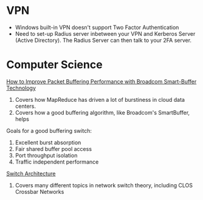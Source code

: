 # VPN
- Windows built-in VPN doesn't support Two Factor Authentication
- Need to set-up Radius server inbetween your VPN and Kerberos Server (Active Directory). The Radius Server can then talk to your 2FA server.

# Computer Science

[How to Improve Packet Buffering Performance with Broadcom Smart-Buffer Technology](https://gonorthforge.com/how-to-improve-packet-buffering-performance-with-broadcom-smart-buffer-technology/)

1. Covers how MapReduce has driven a lot of burstiness in cloud data centers.
2. Covers how a good buffering algorithm, like Broadcom's SmartBuffer, helps

Goals for a good buffering switch:

1. Excellent burst absorption
2. Fair shared buffer pool access
3. Port throughput isolation
4. Traffic independent performance

[Switch Architecture](https://www.grotto-networking.com/BBSwitchArch.html#packet-switching-via-a-shared-memory-fabric)

1. Covers many different topics in network switch theory, including CLOS Crossbar Networks
